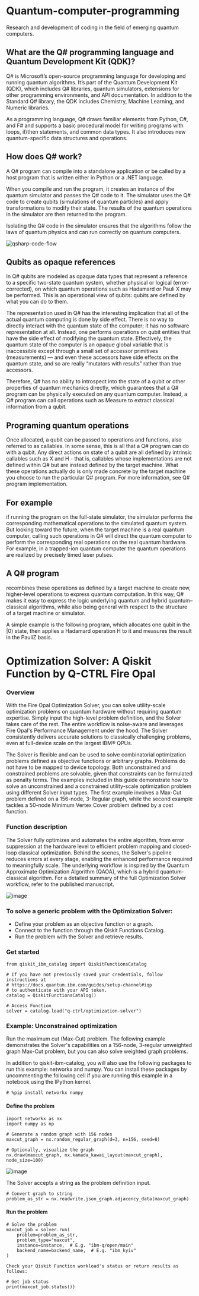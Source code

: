 # Quantum-computer-programming
Research and development of coding in the field of emerging quantum computers.


What are the Q# programming language and Quantum Development Kit (QDK)?
----
Q# is Microsoft’s open-source programming language for developing and running quantum algorithms. It’s part of the Quantum Development Kit (QDK), which includes Q# libraries, quantum simulators, extensions for other programming environments, and API documentation. In addition to the Standard Q# library, the QDK includes Chemistry, Machine Learning, and Numeric libraries.

As a programming language, Q# draws familiar elements from Python, C#, and F# and supports a basic procedural model for writing programs with loops, if/then statements, and common data types. It also introduces new quantum-specific data structures and operations.



How does Q# work?
---
A Q# program can compile into a standalone application or be called by a host program that is written either in Python or a .NET language.

When you compile and run the program, it creates an instance of the quantum simulator and passes the Q# code to it. The simulator uses the Q# code to create qubits (simulations of quantum particles) and apply transformations to modify their state. The results of the quantum operations in the simulator are then returned to the program.

Isolating the Q# code in the simulator ensures that the algorithms follow the laws of quantum physics and can run correctly on quantum computers.

![qsharp-code-flow](https://user-images.githubusercontent.com/13979489/121571121-4a118a00-ca2b-11eb-96e0-a0712902ff85.png)


Qubits as opaque references
---
In Q# qubits are modeled as opaque data types that represent a reference to a specific two-state quantum system, whether physical or logical (error-corrected), on which quantum operations such as Hadamard or Pauli X may be performed. This is an operational view of qubits: qubits are defined by what you can do to them.

The representation used in Q# has the interesting implication that all of the actual quantum computing is done by side effect. There is no way to directly interact with the quantum state of the computer; it has no software representation at all. Instead, one performs operations on qubit entities that have the side effect of modifying the quantum state. Effectively, the quantum state of the computer is an opaque global variable that is inaccessible except through a small set of accessor primitives (measurements) — and even these accessors have side effects on the quantum state, and so are really “mutators with results” rather than true accessors.

Therefore, Q# has no ability to introspect into the state of a qubit or other properties of quantum mechanics directly, which guarantees that a Q# program can be physically executed on any quantum computer. Instead, a Q# program can call operations such as Measure to extract classical information from a qubit.

Programing quantum operations
---
Once allocated, a qubit can be passed to operations and functions, also referred to as callables. In some sense, this is all that a Q# program can do with a qubit. Any direct actions on state of a qubit are all defined by intrinsic callables such as X and H - that is, callables whose implementations are not defined within Q# but are instead defined by the target machine. What these operations actually do is only made concrete by the target machine you choose to run the particular Q# program. For more information, see Q# program implementation.

For example
---
if running the program on the full-state simulator, the simulator performs the corresponding mathematical operations to the simulated quantum system. But looking toward the future, when the target machine is a real quantum computer, calling such operations in Q# will direct the quantum computer to perform the corresponding real operations on the real quantum hardware. For example, in a trapped-ion quantum computer the quantum operations are realized by precisely timed laser pulses.

A Q# program
--- 
recombines these operations as defined by a target machine to create new, higher-level operations to express quantum computation. In this way, Q# makes it easy to express the logic underlying quantum and hybrid quantum–classical algorithms, while also being general with respect to the structure of a target machine or simulator.

A simple example is the following program, which allocates one qubit in the 
|0⟩
 state, then applies a Hadamard operation H to it and measures the result in the PauliZ basis.





# Optimization Solver: A Qiskit Function by Q-CTRL Fire Opal

### Overview

With the Fire Opal Optimization Solver, you can solve utility-scale optimization problems on quantum hardware without requiring quantum expertise. Simply input the high-level problem definition, and the Solver takes care of the rest. The entire workflow is noise-aware and leverages Fire Opal's Performance Management under the hood. The Solver consistently delivers accurate solutions to classically challenging problems, even at full-device scale on the largest IBM® QPUs.

The Solver is flexible and can be used to solve combinatorial optimization problems defined as objective functions or arbitrary graphs. Problems do not have to be mapped to device topology. Both unconstrained and constrained problems are solvable, given that constraints can be formulated as penalty terms. The examples included in this guide demonstrate how to solve an unconstrained and a constrained utility-scale optimization problem using different Solver input types. The first example involves a Max-Cut problem defined on a 156-node, 3-Regular graph, while the second example tackles a 50-node Minimum Vertex Cover problem defined by a cost function.

### Function description

The Solver fully optimizes and automates the entire algorithm, from error suppression at the hardware level to efficient problem mapping and closed-loop classical optimization. Behind the scenes, the Solver's pipeline reduces errors at every stage, enabling the enhanced performance required to meaningfully scale. The underlying workflow is inspired by the Quantum Approximate Optimization Algorithm (QAOA), which is a hybrid quantum-classical algorithm. For a detailed summary of the full Optimization Solver workflow, refer to the published manuscript.

![image](https://github.com/user-attachments/assets/1da79252-6e3a-4b1c-9b02-e63cdafc75d8)


### To solve a generic problem with the Optimization Solver:

- Define your problem as an objective function or a graph.
- Connect to the function through the Qiskit Functions Catalog.
- Run the problem with the Solver and retrieve results.


### Get started

```qs
from qiskit_ibm_catalog import QiskitFunctionsCatalog
 
# If you have not previously saved your credentials, follow instructions at
# https://docs.quantum.ibm.com/guides/setup-channel#iqp
# to authenticate with your API token.
catalog = QiskitFunctionsCatalog()
 
# Access Function
solver = catalog.load("q-ctrl/optimization-solver")
```

### Example: Unconstrained optimization

Run the maximum cut (Max-Cut) problem. The following example demonstrates the Solver's capabilities on a 156-node, 3-regular unweighted graph Max-Cut problem, but you can also solve weighted graph problems.

In addition to qiskit-ibm-catalog, you will also use the following packages to run this example: networkx and numpy. You can install these packages by uncommenting the following cell if you are running this example in a notebook using the IPython kernel.

```
# %pip install networkx numpy
```

#### Define the problem
```qs
import networkx as nx
import numpy as np
 
# Generate a random graph with 156 nodes
maxcut_graph = nx.random_regular_graph(d=3, n=156, seed=8)
```
```qs
# Optionally, visualize the graph
nx.draw(maxcut_graph, nx.kamada_kawai_layout(maxcut_graph), node_size=100)
```

![image](https://github.com/user-attachments/assets/53c7383a-bbbe-433c-a57d-0b9e6c4ef5c2)

The Solver accepts a string as the problem definition input.

```qs
# Convert graph to string
problem_as_str = nx.readwrite.json_graph.adjacency_data(maxcut_graph)
```

#### Run the problem

```qs
# Solve the problem
maxcut_job = solver.run(
    problem=problem_as_str,
    problem_type="maxcut",
    instance=instance,  # E.g. "ibm-q/open/main"
    backend_name=backend_name,  # E.g. "ibm_kyiv"
)
```
```qs
Check your Qiskit Function workload's status or return results as follows:
```
```qs
# Get job status
print(maxcut_job.status())
```


